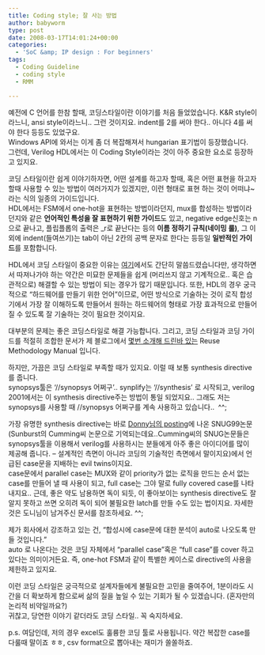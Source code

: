 ```yaml
---
title: Coding style; 잘 사는 방법
author: babyworm
type: post
date: 2008-03-17T14:01:24+00:00
categories:
  - 'SoC &amp; IP design : For beginners'
tags:
  - Coding Guideline
  - coding style
  - RMM

---
```

예전에 C 언어를 한참 할때, 코딩스타일이란 이야기를 처음 들었었습니다. K&R style이라느니, ansi style이라느니.. 그런 것이지요. indent를 2를 써야 한다.. 아니다 4를 써야 한다 등등도 있었구요.  
Windows API에 와서는 이게 좀 더 복잡해져서 hungarian 표기법이 등장했습니다.  
그런데, Verilog HDL에서는 이 Coding Style이라는 것이 아주 중요한 요소로 등장하고 있지요.

코딩 스타일이란 쉽게 이야기하자면, 어떤 설계를 하고자 할때, 혹은 어떤 표현을 하고자 할때 사용할 수 있는 방법이 여러가지가 있겠지만, 이런 형태로 표현 하는 것이 어떠냐~ 라는 식의 일종의 가이드입니다.  
HDL에서는 FSM에서 one-hot을 표현하는 방법이라던지, mux를 합성하는 방법이라던지와 같은 <span style="font-weight: bold;">언어적인 특성을 잘 표현하기 위한 가이드</span>도 있고, negative edge신호는 n으로 끝나고, 플립플롭의 출력은 _r로 끝난다는 등의 <span style="font-weight: bold;">이름 정하기 규칙(네이밍 룰)</span>, 그 이외에 indent(들여쓰기)는 tab이 아닌 2칸의 공백 문자로 한다는 등등일 <span style="font-weight: bold;">일반적인 가이드</span>를 포함합니다. 

HDL에서 코딩 스타일이 중요한 이유는 <a href="http://babyworm.net/tatter/93" target="_blank">여기</a>에서도 간단히 말씀드렸습니다만, 생각하면서 따져나가야 하는 약간은 미묘한 문제들을 쉽게 (머리쓰지 않고 기계적으로.. 혹은 습관적으로) 해결할 수 있는 방법이 되는 경우가 많기 때문입니다. 또한, HDL의 경우 궁극적으로 &#8220;하드웨어를 만들기 위한 언어&#8221;이므로, 어떤 방식으로 기술하는 것이 로직 합성기에서 가장 잘 이해하도록 만들어서 원하는 하드웨어의 형태로 가장 효과적으로 만들어질 수 있도록 잘 기술하는 것이 필요한 것이지요.

대부분의 문제는 좋은 코딩스타일로 해결 가능합니다. 그리고, 코딩 스타일과 코딩 가이드를 적절히 조합한 문서가 제 블로그에서 <a href="http://babyworm.net/tatter/43" target="_blank">몇번 소개해 드린바 있는</a> Reuse Methodology Manual 입니다. 

하지만, 가끔은 코딩 스타일로 부족할 때가 있지요. 이럴 때 보통 synthesis directive를 줍니다.  
synopsys툴은 &#8216;//synopsys 어쩌구&#8217;.. synplify는 &#8216;//synthesis&#8217; 로 시작되고, verilog 2001에서는 이 synthesis directive주는 방법이 통일 되었지요.. 그래도 저는 synopsys를 사용할 때 //synopsys 어쩌구를 계속 사용하고 있습니다..&nbsp; ^^;

가장 유명한 synthesis directive는 바로 <a href="http://www.donny.co.kr/tt/6" target="_blank">Donny님의 posting</a>에 나온 SNUG99논문(Sunburst의 Cumming씨 논문으로 기억되는데요..Cumming씨의 SNUG논문들은 synopsys툴을 이용해서 verilog를 사용하시는 분들에게 아주 좋은 아이디어를 많이 제공해 줍니다. &#8211; 설계적인 측면이 아니라 코딩의 기술적인 측면에서 말이지요)에서 언급된 case문을 지배하는 evil twins이지요.  
case문에서 parallel case는 MUX와 같이 priority가 없는 로직을 만드는 순서 없는 case를 만들어 낼 때 사용이 되고, full case는 그야 말로 fully covered case를 나타내지요.. 근데, 좋은 약도 남용하면 독이 되듯, 이 좋아보이는 synthesis directive도 잘 알지 못하고 쓰면 오히려 독이 되어 불필요한 latch를 만들 수도 있는 법이지요. 자세한 것은 도니님이 남겨주신 문서를 참조하세요. ^^;

제가 회사에서 강조하고 있는 건, &#8220;합성시에 case문에 대한 분석이 auto로 나오도록 만들 것입니다.&#8221;  
auto 로 나온다는 것은 코딩 자체에서 &#8220;parallel case&#8221;혹은 &#8220;full case&#8221;를 cover 하고 있다는 의미이거든요. 즉, one-hot FSM과 같이 특별한 케이스로 directive의 사용을 제한하고 있지요. 

이런 코딩 스타일은 궁극적으로 설계자들에게 불필요한 고민을 줄여주어, 1분이라도 시간을 더 확보하게 함으로써 삶의 질을 높일 수 있는 기회가 될 수 있겠습니다. (혼자만의 논리적 비약일까요?)  
귀찮고, 당연한 이야기 같더라도 코딩 스타일.. 꼭 숙지하세요. 

p.s. 여담인데, 저의 경우 excel도 훌륭한 코딩 툴로 사용됩니다. 약간 복잡한 case를 다룰때 말이죠 ㅎㅎ, csv format으로 뽑아내는 재미가 쏠쏠하죠.